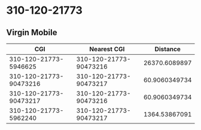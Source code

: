 # 310-120-21773
## Virgin Mobile


| CGI | Nearest CGI | Distance |
|-----|-------------|----------|
| 310-120-21773-5946625 | 310-120-21773-90473216 | 26370.6089897 |
| 310-120-21773-90473216 | 310-120-21773-90473217 | 60.9060349734 |
| 310-120-21773-90473217 | 310-120-21773-90473216 | 60.9060349734 |
| 310-120-21773-5962240 | 310-120-21773-90473217 | 1364.53867091 |
